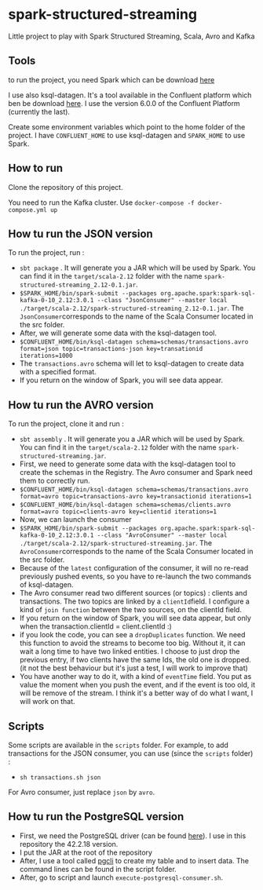 # spark-structured-streaming 

Little project to play with Spark Structured Streaming, Scala, Avro and Kafka 

## Tools

to run the project, you need Spark which can be download [here](https://spark.apache.org/downloads.html)

I use also ksql-datagen. It's a tool available in the Confluent platform  which ben be download [here](https://www.confluent.io/download/). I use the 
version 6.0.0 of the Confluent Platform (currently the last). 

Create some environment variables which point to the home folder of the project. I have `CONFLUENT_HOME` to use ksql-datagen and `SPARK_HOME` to use Spark. 


## How to run 

Clone the repository of this project. 

You need to run the Kafka cluster.
Use `docker-compose -f docker-compose.yml up`

## How tu run the JSON version 

To run the project, run : 
- `sbt package` . It will generate you a JAR which will be used by Spark. You can find it in the `target/scala-2.12` folder with the name `spark-structured-streaming_2.12-0.1.jar`.
- `$SPARK_HOME/bin/spark-submit --packages org.apache.spark:spark-sql-kafka-0-10_2.12:3.0.1 --class "JsonConsumer" --master local ./target/scala-2.12/spark-structured-streaming_2.12-0.1.jar`. The `JsonConsumer`corresponds to the name of the Scala Consumer located in the src folder. 
- After, we will generate some data with the ksql-datagen tool. 
- `$CONFLUENT_HOME/bin/ksql-datagen schema=schemas/transactions.avro format=json topic=transactions-json key=transationid iterations=1000`
- The `transactions.avro` schema will let to ksql-datagen to create data with a specified format.
- If you return on the window of Spark, you will see data appear. 

## How tu run the AVRO version 

To run the project, clone it and run : 
- `sbt assembly` . It will generate you a JAR which will be used by Spark. You can find it in the `target/scala-2.12` folder with the name `spark-structured-streaming.jar`.
- First, we need to generate some data with the ksql-datagen tool to create the schemas in the Registry. The Avro consumer and Spark need them to correctly run. 
- `$CONFLUENT_HOME/bin/ksql-datagen schema=schemas/transactions.avro format=avro topic=transactions-avro key=transactionid iterations=1`
- `$CONFLUENT_HOME/bin/ksql-datagen schema=schemas/clients.avro format=avro topic=clients-avro key=clientid iterations=1`
- Now, we can launch the consumer 
- `$SPARK_HOME/bin/spark-submit --packages org.apache.spark:spark-sql-kafka-0-10_2.12:3.0.1 --class "AvroConsumer" --master local ./target/scala-2.12/spark-structured-streaming.jar`. The `AvroConsumer`corresponds to the name of the Scala Consumer located in the src folder. 
- Because of the `latest` configuration of the consumer, it will no re-read previously pushed events, so you have to re-launch the two commands of ksql-datagen. 
- The Avro consumer read two different sources (or topics) : clients and transactions. The two topics are linked by a `clientId`field. 
I configure a kind of `join function` between the two sources, on the clientId field. 
- If you return on the window of Spark, you will see data appear, but only when the transaction.clientId = client.clientId :)
- if you look the code, you can see a `dropDuplicates` function. We need this function to avoid the streams to become too big. Without it, it can wait 
a long time to have two linked entities. I choose to just drop the previous entry, if two clients have the same Ids, the old one is dropped. (it not the best behaviour but it's just a test, I will work to improve that)
- You have another way to do it, with a kind of `eventTime` field. You put as value the moment when you push the event, and if the event is too old, it will be remove of the stream. I think it's a better way of do what I want, I will work on that. 

## Scripts 

Some scripts are available in the `scripts` folder. For example, to add transactions for the JSON consumer, you can use (since the `scripts` folder) : 
 - `sh transactions.sh json` 

For Avro consumer, just replace `json` by `avro`. 


## How tu run the PostgreSQL version
- First, we need the PostgreSQL driver (can be found [here](https://jdbc.postgresql.org/download.html)). I use in this repository the 42.2.18 version.
- I put the JAR at the root of the repository
- After, I use a tool called [pgcli](https://www.pgcli.com/) to create my table and to insert data. The command lines can be found in the script folder. 
- After, go to script and launch `execute-postgresql-consumer.sh`. 
